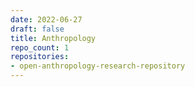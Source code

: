 ```yaml
---
date: 2022-06-27
draft: false
title: Anthropology
repo_count: 1
repositories:
- open-anthropology-research-repository
---
```



